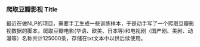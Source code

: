 ### 爬取豆瓣影视 Title 

最近在做NLP的项目，需要手工生成一些训练样本，于是动手写了一个爬取豆瓣影视数据的脚本，爬取豆瓣电影(华语、欧美、日本等)和电视剧（国产剧、美剧、动漫等）名称共计125000条，存储在txt文本中以供后续使用。

